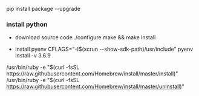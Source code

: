 pip install package --upgrade

### install python
* download source code
./configure
make && make install

* install pyenv
CFLAGS="-I$(xcrun --show-sdk-path)/usr/include" pyenv install -v 3.6.9




/usr/bin/ruby -e "$(curl -fsSL https://raw.githubusercontent.com/Homebrew/install/master/install)"
/usr/bin/ruby -e "$(curl -fsSL https://raw.githubusercontent.com/Homebrew/install/master/uninstall)"